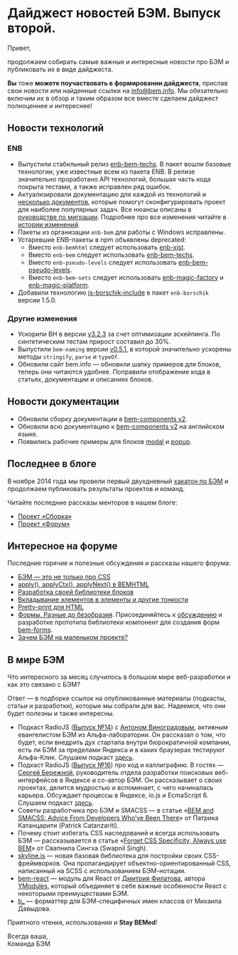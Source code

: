 # Дайджест новостей БЭМ. Выпуск второй.

Привет,

продолжаем собирать самые важные и интересные новости про БЭМ и публиковать их в виде дайджеста.

**Вы** тоже **можете поучаствовать в формировании дайджеста**, прислав свои новости или найденные ссылки на [info@bem.info](mailto:info@bem.info). Мы обязательно включим их в обзор и таким образом все вместе сделаем дайджест полноценнее и интереснее!

## Новости технологий

### ENB
* Выпустили стабильный релиз [enb-bem-techs](https://github.com/enb-bem/enb-bem-techs/releases/tag/v1.0.0). В пакет вошли базовые технологии, уже известные всем из пакета ENB. В релизе значительно проработано API технологий, большая часть кода покрыта тестами, а также исправлен ряд ошибок. 
* Актуализировали документацию для каждой из технологий и [несколько документов](https://github.com/enb-bem/enb-bem-techs/tree/master/docs), которые помогут сконфигурировать проект для наиболее популярных задач. Все нюансы описаны в [руководстве по миграции](https://github.com/enb-bem/enb-bem-techs/blob/master/MIGRATION.md). Подробнее про все изменения читайте в [истории изменений](https://github.com/enb-bem/enb-bem-techs/blob/master/CHANGELOG.md).
* Пакеты из организации `enb-bem` для работы с Windows исправлены.
* Устаревшие ENB-пакеты в npm объявлены deprecated:
  * Вместо `enb-bemhtml` следует использовать [enb-xjst](https://github.com/enb-bem/enb-xjst).
  * Вместо `enb-bem` следует использовать [enb-bem-techs](https://github.com/enb-bem/enb-bem-techs).
  * Вместо `enb-pseudo-levels` следует использовать [enb-bem-pseudo-levels](https://github.com/enb-bem/enb-bem-pseudo-levels).
  * Вместо `enb-bem-sets` следует использовать [enb-magic-factory](https://github.com/enb-bem/enb-magic-factory) и [enb-magic-platform](https://github.com/enb-bem/enb-magic-platform).
* Добавили технологию [js-borschik-include](https://github.com/enb-make/enb-borschik#js-borschik-include) в пакет `enb-borschik` версии 1.5.0.

### Другие изменения
* Ускорили BH в версии [v3.2.3](https://github.com/bem/bh/releases/tag/v3.2.3) за счет оптимизации эскейпинга. По синтетическим тестам прирост составил до 30%.
* Выпустили `bem-naming` версии [v0.5.1](https://github.com/bem/bem-naming/releases/tag/v0.5.1), в которой значительно ускорены методы `stringify`, `parse` и `typeOf`.
* Обновили сайт bem.info — обновили шапку примеров для блоков, теперь они читаются удобнее. Поправили отображение кода в статьях, документации и описаниях блоков. 

## Новости документации

  * Обновили сборку документации в [bem-components v2](https://ru.bem.info/libs/bem-components/v2/).
  * Обновили всю документацию к [bem-components v2](https://ru.bem.info/libs/bem-components/v2/) на английском языке.
  * Появились рабочие примеры для блоков [modal](https://ru.bem.info/libs/bem-components/v2.0.0/desktop/modal/examples/) и [popup](https://ru.bem.info/libs/bem-components/v2.0.0/desktop/popup/examples/).

## Последнее в блоге

В ноябре 2014 года мы провели первый двухдневный [хакатон по БЭМ](https://ru.bem.info/blog/first-bem-hack/) и продолжаем публиковать результаты проектов и команд.

Читайте последние рассказы менторов в нашем блоге:
  * [Проект «Сборка»](http://ru.bem.info/blog/first-bem-build/)
  * [Проект «Форум»](http://ru.bem.info/blog/first-bem-forum/)

## Интересное на форуме

Последние горячие и полезные обсуждения и рассказы нашего форума:
  * [БЭМ — это не только про CSS](https://ru.bem.info/forum/issues/163/)
  * [apply(), applyCtx(), applyNext() в BEMHTML](http://ru.bem.info/forum/issues/174)
  * [Разработка своей библиотеки блоков](http://ru.bem.info/forum/issues/172/)
  * [Вкладывание элементов в элементы и другие тонкости](https://ru.bem.info/forum/issues/160/)
  * [Pretty-print для HTML](https://ru.bem.info/forum/issues/160/)
  * [Формы. Разные до безобразия](https://ru.bem.info/forum/issues/154/). Присоединяйтесь к [обсуждению](https://github.com/bem/bem-forms/issues) и разработке прототипа библиотеки компонент для создания форм [bem-forms](https://github.com/bem/bem-forms).
  * [Зачем БЭМ на маленьком проекте?](https://ru.bem.info/forum/issues/165/)

## В мире БЭМ 

Что интересного за месяц случилось в большом мире веб-разработки и как это связано с БЭМ?

Ответ — в подборке ссылок на опубликованные материалы (подкасты, статьи и разработки), которые мы собрали для вас. Надеемся, что они будет полезны и также интересны.

  * Подкаст RadioJS ([Выпуск №14](http://radiojs.ru/2014/12/radiojs-14/)) с [Антоном Виноградовым](http://ru.bem.info/authors/vinogradov-anton/), активным евангелистом БЭМ из Альфа-лаборатории. Он рассказал о том, что будет, если внедрить дух стартапа внутри бюрократичной компании, есть ли БЭМ за пределами Яндекса и в каких браузерах тестируют Альфа-Клик. Слушаем подкаст [здесь](http://radiojs.ru/2014/12/radiojs-14/).
  * Подкаст RadioJS ([Выпуск №16](http://radiojs.ru/2015/01/radiojs-16/)) про код и каллиграфию. В гостях — [Сергей Бережной](http://ru.bem.info/authors/berezhnoy-sergey/), руководитель отдела разработки поисковых веб-интерфейсов в Яндексе и со-автор БЭМ. Он рассказывает о своих проектах, делится мудростью и вспоминает, с чего начиналась карьера. Обсуждает процессы в Яндексе, io.js и EcmaScript 6. Слушаем подкаст [здесь](http://radiojs.ru/2015/01/radiojs-16/).
  * Советы  разработчика про БЭМ и SMACSS — в статье «[BEM and SMACSS: Advice From Developers Who’ve Been There](http://www.sitepoint.com/bem-smacss-advice-from-developers/)» от Патрика Катанцарити (Patrick Catanzariti).
  * Почему стоит избегать CSS наследований и всегда использовать БЭМ — рассказывается в статье «[Forget CSS Specificity, Always use BEM](http://blog.swapnilsingh.me/forget-css-specificity-always-use-bem/)» от Свапнила Сингха (Swapnil Singh). 
  * [skyline.is](http://skyline.is)  — новая базовая библиотека для постройки своих CSS-фреймворков. Она пропагандирует объектно-ориентированный CSS, написанный на SCSS с использованием БЭМ-нотации.
  * [bem-react](https://github.com/dfilatov/bem-react) — модуль для React от [Дмитрия Филатова](http://ru.bem.info/authors/filatov-dmitry/), автора [YModules](http://ru.bem.info/tools/bem/modules/), который объединяет в себе важные особенности React с некоторыми преимуществами БЭМ.
  * [b_](https://github.com/azproduction/b_) — форматтер для БЭМ-специфичных имен классов от Михаила Давыдова.

Приятного чтения, использования и **Stay BEMed**!

Всегда ваша,<br>
Команда БЭМ
